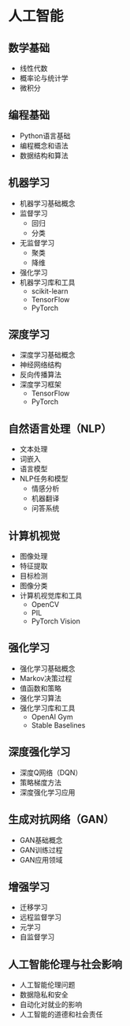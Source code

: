 # 人工智能

## 数学基础
- 线性代数
- 概率论与统计学
- 微积分

## 编程基础
- Python语言基础
- 编程概念和语法
- 数据结构和算法

## 机器学习
- 机器学习基础概念
- 监督学习
  - 回归
  - 分类
- 无监督学习
  - 聚类
  - 降维
- 强化学习
- 机器学习库和工具
  - scikit-learn
  - TensorFlow
  - PyTorch

## 深度学习
- 深度学习基础概念
- 神经网络结构
- 反向传播算法
- 深度学习框架
  - TensorFlow
  - PyTorch

## 自然语言处理（NLP）
- 文本处理
- 词嵌入
- 语言模型
- NLP任务和模型
  - 情感分析
  - 机器翻译
  - 问答系统

## 计算机视觉
- 图像处理
- 特征提取
- 目标检测
- 图像分类
- 计算机视觉库和工具
  - OpenCV
  - PIL
  - PyTorch Vision

## 强化学习
- 强化学习基础概念
- Markov决策过程
- 值函数和策略
- 强化学习算法
- 强化学习库和工具
  - OpenAI Gym
  - Stable Baselines

## 深度强化学习
- 深度Q网络（DQN）
- 策略梯度方法
- 深度强化学习应用

## 生成对抗网络（GAN）
- GAN基础概念
- GAN训练过程
- GAN应用领域

## 增强学习
- 迁移学习
- 远程监督学习
- 元学习
- 自监督学习

## 人工智能伦理与社会影响
- 人工智能伦理问题
- 数据隐私和安全
- 自动化对就业的影响
- 人工智能的道德和社会责任
